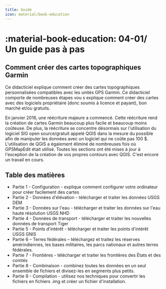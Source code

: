 ```yaml
---
title: Guide
icon: material/book-education
---
```


# **:material-book-education: 04-01/ Un guide pas à pas**


## **Comment créer des cartes topographiques Garmin**

Ce didacticiel explique comment créer des cartes topographiques personnalisées compatibles avec les unités GPS Garmin. Ce didacticiel comporte de nombreuses étapes vou s explique comment créer des cartes avec des logiciels propriétaire (donc soumis à licence et payant), bon marché et/ou gratuits.

En janvier 2016, une réécriture majeure a commencé. Cette réécriture rend la création de cartes Garmin beaucoup plus facile et beaucoup moins coûteuse. De plus, la réécriture se concentre désormais sur l'utilisation du logiciel SIG open source/gratuit appelé QGIS dans la mesure du possible afin de manipuler les données avec un logiciel qui ne coûte pas 100 $. L'utilisation de QGIS a également éliminé de nombreuses fois où GPSMapEdit était utilisé. Toutes les sections ont été mises à jour à l'exception de la création de vos propres contours avec QGIS. C'est encore un travail en cours.

## **Table des matières**

- Partie 1 - Configuration - explique comment configurer votre ordinateur pour créer facilement des cartes
- Partie 2 - Données d'élévation - télécharger et traiter les données USGS DEM
- Partie 3 - Données sur l'eau - télécharger et traiter les données sur l'eau haute résolution USGS NHD
- Partie 4 - Données de transport - télécharger et traiter les nouvelles données de transport Tiger
- Partie 5 - Points d'intérêt - télécharger et traiter les points d'intérêt USGS GNIS
- Partie 6 – Terres fédérales – téléchargez et traitez les réserves amérindiennes, les bases militaires, les parcs nationaux et autres terres fédérales.
- Partie 7 - Frontières - télécharger et traiter les frontières des États et des comtés
- Partie 8 - Combinaison - combinez toutes les données en un seul ensemble de fichiers et divisez-les en segments plus petits.
- Partie 9 - Compilation - utilisez nos techniques pour convertir les fichiers en fichiers .img et créer un fichier d'installation.